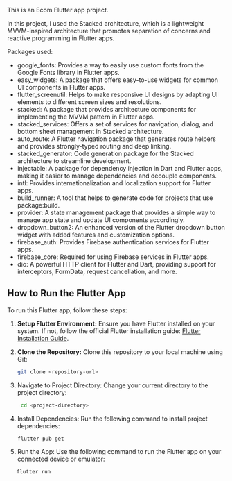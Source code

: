 This is an Ecom Flutter app project.

In this project, I used the Stacked architecture, which is a lightweight MVVM-inspired architecture that promotes separation of concerns and reactive programming in Flutter apps.

Packages used:
- google_fonts: Provides a way to easily use custom fonts from the Google Fonts library in Flutter apps.
- easy_widgets: A package that offers easy-to-use widgets for common UI components in Flutter apps.
- flutter_screenutil: Helps to make responsive UI designs by adapting UI elements to different screen sizes and resolutions.
- stacked: A package that provides architecture components for implementing the MVVM pattern in Flutter apps.
- stacked_services: Offers a set of services for navigation, dialog, and bottom sheet management in Stacked architecture.
- auto_route: A Flutter navigation package that generates route helpers and provides strongly-typed routing and deep linking.
- stacked_generator: Code generation package for the Stacked architecture to streamline development.
- injectable: A package for dependency injection in Dart and Flutter apps, making it easier to manage dependencies and decouple components.
- intl: Provides internationalization and localization support for Flutter apps.
- build_runner: A tool that helps to generate code for projects that use package:build.
- provider: A state management package that provides a simple way to manage app state and update UI components accordingly.
- dropdown_button2: An enhanced version of the Flutter dropdown button widget with added features and customization options.
- firebase_auth: Provides Firebase authentication services for Flutter apps.
- firebase_core: Required for using Firebase services in Flutter apps.
- dio: A powerful HTTP client for Flutter and Dart, providing support for interceptors, FormData, request cancellation, and more.

## How to Run the Flutter App

To run this Flutter app, follow these steps:

1. **Setup Flutter Environment:** Ensure you have Flutter installed on your system. If not, follow the official Flutter installation guide: [Flutter Installation Guide](https://flutter.dev/docs/get-started/install).

2. **Clone the Repository:** Clone this repository to your local machine using Git:
   ```bash
   git clone <repository-url>
   ```
3. Navigate to Project Directory: Change your current directory to the project directory:
   ```bash
    cd <project-directory>  
   ``` 
   
4. Install Dependencies: Run the following command to install project dependencies:
   ```bash
   flutter pub get
   ```
5. Run the App: Use the following command to run the Flutter app on your connected device or emulator:
  ```bash
     flutter run
```

